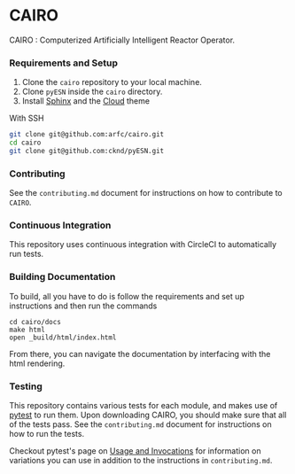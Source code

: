 # CAIRO
CAIRO : Computerized Artificially Intelligent Reactor Operator.  

### Requirements and Setup
1. Clone the ``cairo`` repository to your local machine.
2. Clone ``pyESN`` inside the ``cairo`` directory.
3. Install [Sphinx](https://www.sphinx-doc.org/en/master/) and the 
[Cloud](https://cloud-sptheme.readthedocs.io/en/latest/install.html) theme


With SSH
```bash
git clone git@github.com:arfc/cairo.git
cd cairo
git clone git@github.com:cknd/pyESN.git
```


### Contributing
See the `contributing.md` document for instructions on how to contribute to `CAIRO`.

### Continuous Integration
This repository uses continuous integration with CircleCI to automatically run tests.

### Building Documentation
To build, all you have to do is follow the requirements and set up instructions
and then run the commands
```
cd cairo/docs
make html
open _build/html/index.html
```
From there, you can navigate the documentation by interfacing with the html 
rendering.

### Testing
This repository contains various tests for each module, and makes use of 
[pytest](https://docs.pytest.org/en/stable/#) to run them. Upon downloading 
CAIRO, you should make sure that all of the tests pass. See the 
`contributing.md` document for instructions on how to run the tests.

Checkout pytest's page on 
[Usage and Invocations](https://docs.pytest.org/en/stable/usage.html#usage-and-invocations) 
for information on variations you can use in addition to the instructions in 
`contributing.md`.
